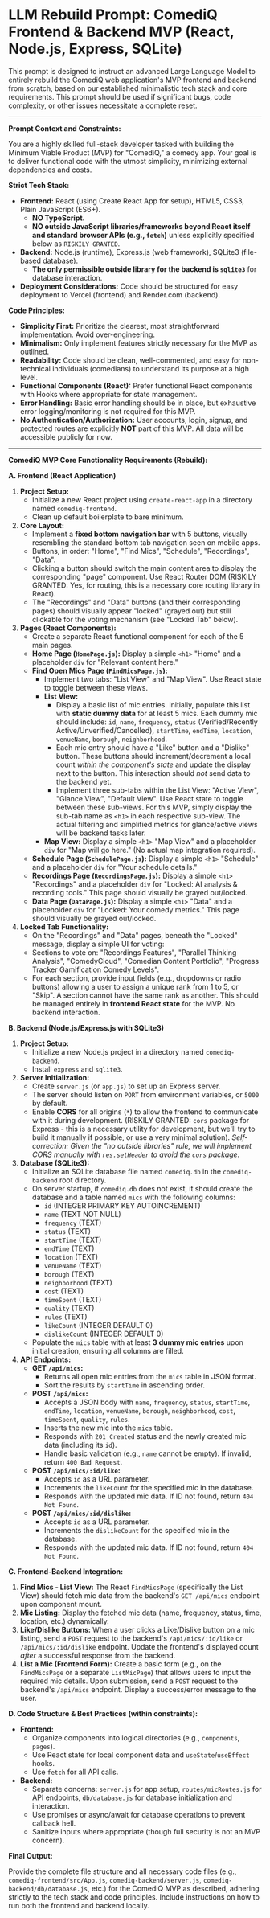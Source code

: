 # LLM Rebuild Prompt: ComediQ Frontend & Backend MVP (React, Node.js, Express, SQLite)

This prompt is designed to instruct an advanced Large Language Model to entirely rebuild the ComediQ web application's MVP frontend and backend from scratch, based on our established minimalistic tech stack and core requirements. This prompt should be used if significant bugs, code complexity, or other issues necessitate a complete reset.

---

**Prompt Context and Constraints:**

You are a highly skilled full-stack developer tasked with building the Minimum Viable Product (MVP) for "ComediQ," a comedy app. Your goal is to deliver functional code with the utmost simplicity, minimizing external dependencies and costs.

**Strict Tech Stack:**
* **Frontend:** React (using Create React App for setup), HTML5, CSS3, Plain JavaScript (ES6+).
    * **NO TypeScript.**
    * **NO outside JavaScript libraries/frameworks beyond React itself and standard browser APIs (e.g., `fetch`)** unless explicitly specified below as `RISKILY GRANTED`.
* **Backend:** Node.js (runtime), Express.js (web framework), SQLite3 (file-based database).
    * **The only permissible outside library for the backend is `sqlite3`** for database interaction.
* **Deployment Considerations:** Code should be structured for easy deployment to Vercel (frontend) and Render.com (backend).

**Code Principles:**
* **Simplicity First:** Prioritize the clearest, most straightforward implementation. Avoid over-engineering.
* **Minimalism:** Only implement features strictly necessary for the MVP as outlined.
* **Readability:** Code should be clean, well-commented, and easy for non-technical individuals (comedians) to understand its purpose at a high level.
* **Functional Components (React):** Prefer functional React components with Hooks where appropriate for state management.
* **Error Handling:** Basic error handling should be in place, but exhaustive error logging/monitoring is not required for this MVP.
* **No Authentication/Authorization:** User accounts, login, signup, and protected routes are explicitly **NOT** part of this MVP. All data will be accessible publicly for now.

---

**ComediQ MVP Core Functionality Requirements (Rebuild):**

**A. Frontend (React Application)**

1.  **Project Setup:**
    * Initialize a new React project using `create-react-app` in a directory named `comediq-frontend`.
    * Clean up default boilerplate to bare minimum.
2.  **Core Layout:**
    * Implement a **fixed bottom navigation bar** with 5 buttons, visually resembling the standard bottom tab navigation seen on mobile apps.
    * Buttons, in order: "Home", "Find Mics", "Schedule", "Recordings", "Data".
    * Clicking a button should switch the main content area to display the corresponding "page" component. Use React Router DOM (RISKILY GRANTED: Yes, for routing, this is a necessary core routing library in React).
    * The "Recordings" and "Data" buttons (and their corresponding pages) should visually appear "locked" (grayed out) but still clickable for the voting mechanism (see "Locked Tab" below).
3.  **Pages (React Components):**
    * Create a separate React functional component for each of the 5 main pages.
    * **Home Page (`HomePage.js`):** Display a simple `<h1>` "Home" and a placeholder `div` for "Relevant content here."
    * **Find Open Mics Page (`FindMicsPage.js`):**
        * Implement two tabs: "List View" and "Map View". Use React state to toggle between these views.
        * **List View:**
            * Display a basic list of mic entries. Initially, populate this list with **static dummy data** for at least 5 mics. Each dummy mic should include: `id`, `name`, `frequency`, `status` (Verified/Recently Active/Unverified/Cancelled), `startTime`, `endTime`, `location`, `venueName`, `borough`, `neighborhood`.
            * Each mic entry should have a "Like" button and a "Dislike" button. These buttons should increment/decrement a local count *within the component's state* and update the display next to the button. This interaction should *not* send data to the backend yet.
            * Implement three sub-tabs within the List View: "Active View", "Glance View", "Default View". Use React state to toggle between these sub-views. For this MVP, simply display the sub-tab name as `<h1>` in each respective sub-view. The actual filtering and simplified metrics for glance/active views will be backend tasks later.
        * **Map View:** Display a simple `<h1>` "Map View" and a placeholder `div` for "Map will go here." (No actual map integration required).
    * **Schedule Page (`SchedulePage.js`):** Display a simple `<h1>` "Schedule" and a placeholder `div` for "Your schedule details."
    * **Recordings Page (`RecordingsPage.js`):** Display a simple `<h1>` "Recordings" and a placeholder `div` for "Locked: AI analysis & recording tools." This page should visually be grayed out/locked.
    * **Data Page (`DataPage.js`):** Display a simple `<h1>` "Data" and a placeholder `div` for "Locked: Your comedy metrics." This page should visually be grayed out/locked.
4.  **Locked Tab Functionality:**
    * On the "Recordings" and "Data" pages, beneath the "Locked" message, display a simple UI for voting:
    * Sections to vote on: "Recordings Features", "Parallel Thinking Analysis", "ComedyCloud", "Comedian Content Portfolio", "Progress Tracker Gamification Comedy Levels".
    * For each section, provide input fields (e.g., dropdowns or radio buttons) allowing a user to assign a unique rank from 1 to 5, or "Skip". A section cannot have the same rank as another. This should be managed entirely in **frontend React state** for the MVP. No backend interaction.

**B. Backend (Node.js/Express.js with SQLite3)**

1.  **Project Setup:**
    * Initialize a new Node.js project in a directory named `comediq-backend`.
    * Install `express` and `sqlite3`.
2.  **Server Initialization:**
    * Create `server.js` (or `app.js`) to set up an Express server.
    * The server should listen on `PORT` from environment variables, or `5000` by default.
    * Enable **CORS** for all origins (`*`) to allow the frontend to communicate with it during development. (RISKILY GRANTED: `cors` package for Express - this is a necessary utility for development, but we'll try to build it manually if possible, or use a very minimal solution). *Self-correction: Given the "no outside libraries" rule, we will implement CORS manually with `res.setHeader` to avoid the `cors` package.*
3.  **Database (SQLite3):**
    * Initialize an SQLite database file named `comediq.db` in the `comediq-backend` root directory.
    * On server startup, if `comediq.db` does not exist, it should create the database and a table named `mics` with the following columns:
        * `id` (INTEGER PRIMARY KEY AUTOINCREMENT)
        * `name` (TEXT NOT NULL)
        * `frequency` (TEXT)
        * `status` (TEXT)
        * `startTime` (TEXT)
        * `endTime` (TEXT)
        * `location` (TEXT)
        * `venueName` (TEXT)
        * `borough` (TEXT)
        * `neighborhood` (TEXT)
        * `cost` (TEXT)
        * `timeSpent` (TEXT)
        * `quality` (TEXT)
        * `rules` (TEXT)
        * `likeCount` (INTEGER DEFAULT 0)
        * `dislikeCount` (INTEGER DEFAULT 0)
    * Populate the `mics` table with at least **3 dummy mic entries** upon initial creation, ensuring all columns are filled.
4.  **API Endpoints:**
    * **GET `/api/mics`:**
        * Returns all open mic entries from the `mics` table in JSON format.
        * Sort the results by `startTime` in ascending order.
    * **POST `/api/mics`:**
        * Accepts a JSON body with `name`, `frequency`, `status`, `startTime`, `endTime`, `location`, `venueName`, `borough`, `neighborhood`, `cost`, `timeSpent`, `quality`, `rules`.
        * Inserts the new mic into the `mics` table.
        * Responds with `201 Created` status and the newly created mic data (including its `id`).
        * Handle basic validation (e.g., `name` cannot be empty). If invalid, return `400 Bad Request`.
    * **POST `/api/mics/:id/like`:**
        * Accepts `id` as a URL parameter.
        * Increments the `likeCount` for the specified mic in the database.
        * Responds with the updated mic data. If ID not found, return `404 Not Found`.
    * **POST `/api/mics/:id/dislike`:**
        * Accepts `id` as a URL parameter.
        * Increments the `dislikeCount` for the specified mic in the database.
        * Responds with the updated mic data. If ID not found, return `404 Not Found`.

**C. Frontend-Backend Integration:**

1.  **Find Mics - List View:** The React `FindMicsPage` (specifically the List View) should fetch mic data from the backend's `GET /api/mics` endpoint upon component mount.
2.  **Mic Listing:** Display the fetched mic data (name, frequency, status, time, location, etc.) dynamically.
3.  **Like/Dislike Buttons:** When a user clicks a Like/Dislike button on a mic listing, send a `POST` request to the backend's `/api/mics/:id/like` or `/api/mics/:id/dislike` endpoint. Update the frontend's displayed count *after* a successful response from the backend.
4.  **List a Mic (Frontend Form):** Create a basic form (e.g., on the `FindMicsPage` or a separate `ListMicPage`) that allows users to input the required mic details. Upon submission, send a `POST` request to the backend's `/api/mics` endpoint. Display a success/error message to the user.

**D. Code Structure & Best Practices (within constraints):**

* **Frontend:**
    * Organize components into logical directories (e.g., `components`, `pages`).
    * Use React state for local component data and `useState`/`useEffect` hooks.
    * Use `fetch` for all API calls.
* **Backend:**
    * Separate concerns: `server.js` for app setup, `routes/micRoutes.js` for API endpoints, `db/database.js` for database initialization and interaction.
    * Use promises or async/await for database operations to prevent callback hell.
    * Sanitize inputs where appropriate (though full security is not an MVP concern).

**Final Output:**

Provide the complete file structure and all necessary code files (e.g., `comediq-frontend/src/App.js`, `comediq-backend/server.js`, `comediq-backend/db/database.js`, etc.) for the ComediQ MVP as described, adhering strictly to the tech stack and code principles. Include instructions on how to run both the frontend and backend locally.
